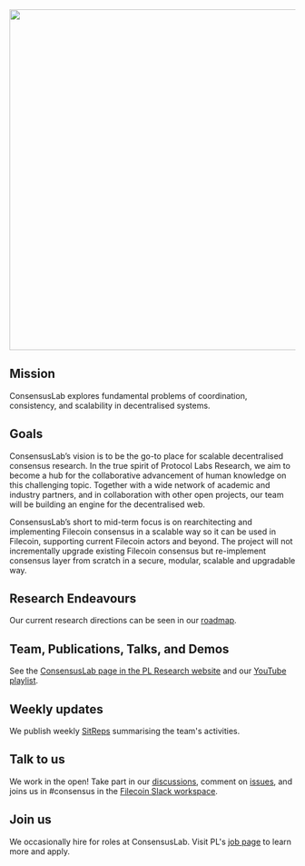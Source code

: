 <div align="center"><img src="https://user-images.githubusercontent.com/547492/172008693-6226db35-0f34-4885-941b-20cddadacad7.svg" width=600 /></div>

## Mission

ConsensusLab explores fundamental problems of coordination, consistency, and scalability in decentralised systems.

## Goals

ConsensusLab’s vision is to be the go-to place for scalable decentralised consensus research. In the true spirit of Protocol Labs Research, we aim to become a hub for the collaborative advancement of human knowledge on this challenging topic. Together with a wide network of academic and industry partners, and in collaboration with other open projects, our team will be building an engine for the decentralised web.

ConsensusLab’s short to mid-term focus is on rearchitecting and implementing Filecoin consensus in a scalable way so it can be used in Filecoin, supporting current Filecoin actors and beyond. The project will not incrementally upgrade existing Filecoin consensus but re-implement consensus layer from scratch in a secure, modular, scalable and upgradable way.

## Research Endeavours

Our current research directions can be seen in our [roadmap](https://github.com/protocol/ConsensusLab/issues/191).

## Team, Publications, Talks, and Demos

See the [ConsensusLab page in the PL Research website](https://research.protocol.ai/groups/consensuslab/) and our [YouTube playlist](https://www.youtube.com/playlist?list=PLhuBigpl7lqtqT8HLuk0mLVeG76Koa9St).

## Weekly updates

We publish weekly [SitReps](https://www.notion.so/pl-strflt/Weekly-SitRep-706a1e41f7ea45c9a89b17aadb63b2fe) summarising the team's activities.

## Talk to us

We work in the open! Take part in our [discussions](https://github.com/protocol/ConsensusLab/discussions), comment on [issues](https://github.com/protocol/ConsensusLab/issues), and joins us in #consensus in the [Filecoin Slack workspace](https://filecoin.io/slack).

## Join us

We occasionally hire for roles at ConsensusLab. Visit PL's [job page](https://protocol.ai/join/) to learn more and apply.

